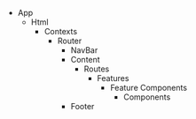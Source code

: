 - App
  - Html
    - Contexts
      - Router
        - NavBar
        - Content
          - Routes
            - Features
              - Feature Components
                - Components
        - Footer
